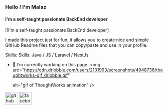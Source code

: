 ### Hello ! I'm Malaz
#### I'm a self-taught passionate BackEnd developer
![I'm a self-taught passionate BackEnd developer]

I made this project just for fun, it allows you to create nice and simple GitHub Readme files that you can copy/paste and use in your profile.

Skills: Skills: Java / JS / Laravel / NestJs

- 🔭 I’m currently working on this page. 
<img 
  src="https://cdn.dribbble.com/users/2131993/screenshots/4948736/thoughtworks-gif_dribbble.gif" 
   
  alt="gif of ThoughtWorks animation" 
/>

[<img src='https://cdn.jsdelivr.net/npm/simple-icons@3.0.1/icons/github.svg' alt='github' height='40'>](https://github.com/malaz-ahmad)  [<img src='https://cdn.jsdelivr.net/npm/simple-icons@3.0.1/icons/facebook.svg' alt='facebook' height='40'>](https://www.facebook.com/malaz.ahmad3301)  

